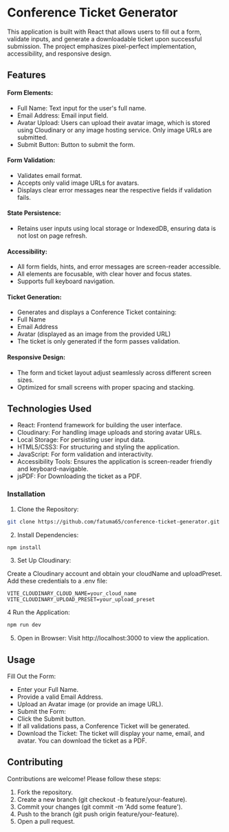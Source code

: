 # Conference Ticket Generator

This application is built with React that allows users to fill out a form, validate inputs, and generate a downloadable ticket upon successful submission. The project emphasizes pixel-perfect implementation, accessibility, and responsive design.

## Features

#### Form Elements:
- Full Name: Text input for the user's full name.
- Email Address: Email input field.
- Avatar Upload: Users can upload their avatar image, which is stored using Cloudinary or any image hosting service. Only image URLs are submitted.
- Submit Button: Button to submit the form.

#### Form Validation:
- Validates email format.
- Accepts only valid image URLs for avatars.
- Displays clear error messages near the respective fields if validation fails.

#### State Persistence:
- Retains user inputs using local storage or IndexedDB, ensuring data is not lost on page refresh.

#### Accessibility:
- All form fields, hints, and error messages are screen-reader accessible.
- All elements are focusable, with clear hover and focus states.
- Supports full keyboard navigation.

#### Ticket Generation:
- Generates and displays a Conference Ticket containing:
- Full Name
- Email Address
- Avatar (displayed as an image from the provided URL)
- The ticket is only generated if the form passes validation.

#### Responsive Design:
- The form and ticket layout adjust seamlessly across different screen sizes.
- Optimized for small screens with proper spacing and stacking.


## Technologies Used

- React: Frontend framework for building the user interface.
- Cloudinary: For handling image uploads and storing avatar URLs.
- Local Storage: For persisting user input data.
- HTML5/CSS3: For structuring and styling the application.
- JavaScript: For form validation and interactivity.
- Accessibility Tools: Ensures the application is screen-reader friendly and keyboard-navigable.
- jsPDF: For Downloading the ticket as a PDF.

### Installation

1. Clone the Repository:

```bash
git clone https://github.com/fatuma65/conference-ticket-generator.git
```

2. Install Dependencies:

```bash
npm install
```

3. Set Up Cloudinary:

Create a Cloudinary account and obtain your cloudName and uploadPreset.
Add these credentials to a .env file:

```env
VITE_CLOUDINARY_CLOUD_NAME=your_cloud_name
VITE_CLOUDINARY_UPLOAD_PRESET=your_upload_preset
```

4 Run the Application:

```bash
npm run dev
```

5. Open in Browser:
Visit http://localhost:3000 to view the application.

## Usage

Fill Out the Form:
- Enter your Full Name.
- Provide a valid Email Address.
- Upload an Avatar image (or provide an image URL).
- Submit the Form:
- Click the Submit button.
- If all validations pass, a Conference Ticket will be generated.
- Download the Ticket:
The ticket will display your name, email, and avatar.
You can download the ticket as a PDF.

## Contributing

Contributions are welcome! Please follow these steps:
1. Fork the repository.
2. Create a new branch (git checkout -b feature/your-feature).
3. Commit your changes (git commit -m 'Add some feature').
4. Push to the branch (git push origin feature/your-feature).
5. Open a pull request.
